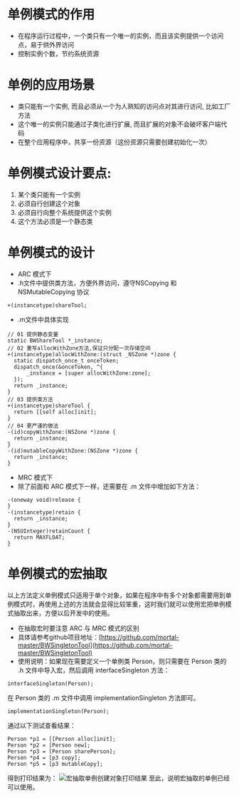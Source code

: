 # 单例模式的作用
- 在程序运行过程中，一个类只有一个唯一的实例，而且该实例提供一个访问点，易于供外界访问
- 控制实例个数，节约系统资源

# 单例的应用场景
- 类只能有一个实例, 而且必须从一个为人熟知的访问点对其进行访问, 比如工厂方法
- 这个唯一的实例只能通过子类化进行扩展, 而且扩展的对象不会破坏客户端代码
- 在整个应用程序中，共享一份资源（这份资源只需要创建初始化一次）

# 单例模式设计要点:
1. 某个类只能有一个实例
2. 必须自行创建这个对象
3. 必须自行向整个系统提供这个实例
4. 这个方法必须是一个静态类

# 单例模式的设计
- ARC 模式下
 - .h文件中提供类方法，方便外界访问，遵守NSCopying 和 NSMutableCopying 协议

  ```obj-c
  +(instancetype)shareTool;
  ```
 - .m文件中具体实现

  ```obj-c
  // 01 提供静态变量
  static BWShareTool *_instance;
  // 02 重写allocWithZone方法,保证只分配一次存储空间
  +(instancetype)allocWithZone:(struct _NSZone *)zone {
    static dispatch_once_t onceToken;
    dispatch_once(&onceToken, ^{
        _instance = [super allocWithZone:zone];
    });
    return _instance;
  }
  // 03 提供类方法
  +(instancetype)shareTool {
    return [[self alloc]init];
  }
  // 04 更严谨的做法
  -(id)copyWithZone:(NSZone *)zone {
    return _instance;
  }
  -(id)mutableCopyWithZone:(NSZone *)zone {
    return _instance;
  }
  ```
- MRC 模式下
 - 除了前面和 ARC 模式下一样，还需要在 .m 文件中增加如下方法：

  ```obj-c
  -(oneway void)release {
  }
  -(instancetype)retain {
    return _instance;
  }
  -(NSUInteger)retainCount {
    return MAXFLOAT;
  }
  ```

# 单例模式的宏抽取

以上方法定义单例模式只适用于单个对象，如果在程序中有多个对象都需要用到单例模式时，再使用上述的方法就会显得比较笨重，这时我们就可以使用宏把单例模式抽取出来，方便以后开发中的使用。

- 在抽取宏时要注意 ARC 与 MRC 模式的区别
- 具体请参考github项目地址：[https://github.com/mortal-master/BWSingletonTool](https://github.com/mortal-master/BWSingletonTool)
- 使用说明：如果现在需要定义一个单例类 Person，则只需要在 Person 类的 .h 文件中导入宏，然后调用 interfaceSingleton 方法：

```obj-c
interfaceSingleton(Person);
```
在 Person 类的 .m 文件中调用 implementationSingleton 方法即可。

```obj-c
implementationSingleton(Person);
```
通过以下测试查看结果：

```obj-c
Person *p1 = [[Person alloc]init];
Person *p2 = [Person new];
Person *p3 = [Person sharePerson];
Person *p4 = [p3 copy];
Person *p5 = [p3 mutableCopy];
```
得到打印结果为：
![宏抽取单例创建对象打印结果](http://upload-images.jianshu.io/upload_images/2997426-012ea3069e8b9a6f.png?imageMogr2/auto-orient/strip%7CimageView2/2/w/1240)
至此，说明宏抽取的单例已经可以使用。


